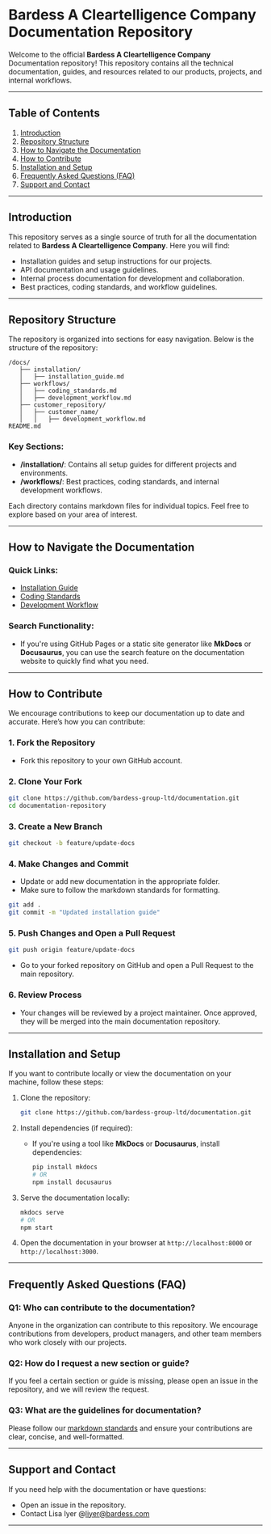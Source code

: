 
# **Bardess A Cleartelligence Company Documentation Repository**

Welcome to the official **Bardess A Cleartelligence Company** Documentation repository! This repository contains all the technical documentation, guides, and resources related to our products, projects, and internal workflows.

---

## **Table of Contents**

1. [Introduction](#introduction)
2. [Repository Structure](#repository-structure)
3. [How to Navigate the Documentation](#how-to-navigate-the-documentation)
4. [How to Contribute](#how-to-contribute)
5. [Installation and Setup](#installation-and-setup)
6. [Frequently Asked Questions (FAQ)](#frequently-asked-questions-faq)
7. [Support and Contact](#support-and-contact)

---

## **Introduction**

This repository serves as a single source of truth for all the documentation related to **Bardess A Cleartelligence Company**. Here you will find:

- Installation guides and setup instructions for our projects.
- API documentation and usage guidelines.
- Internal process documentation for development and collaboration.
- Best practices, coding standards, and workflow guidelines.

---

## **Repository Structure**

The repository is organized into sections for easy navigation. Below is the structure of the repository:

```
/docs/
   ├── installation/
   │   ├── installation_guide.md
   ├── workflows/
   │   ├── coding_standards.md
   │   ├── development_workflow.md
   ├── customer_repository/
   │   ├── customer_name/
   │   │   ├── development_workflow.md
README.md
```

### Key Sections:
- **/installation/**: Contains all setup guides for different projects and environments.
- **/workflows/**: Best practices, coding standards, and internal development workflows.

Each directory contains markdown files for individual topics. Feel free to explore based on your area of interest.

---

## **How to Navigate the Documentation**

### Quick Links:

- [Installation Guide](./docs/installation/installation_guide_template.md)
- [Coding Standards](./docs/workflows/coding_standards_template.md)
- [Development Workflow](./docs/workflows/development_workflow_template.md)

### Search Functionality:
- If you're using GitHub Pages or a static site generator like **MkDocs** or **Docusaurus**, you can use the search feature on the documentation website to quickly find what you need.

---

## **How to Contribute**

We encourage contributions to keep our documentation up to date and accurate. Here’s how you can contribute:

### 1. Fork the Repository
   - Fork this repository to your own GitHub account.
   
### 2. Clone Your Fork
   ```bash
   git clone https://github.com/bardess-group-ltd/documentation.git
   cd documentation-repository
   ```

### 3. Create a New Branch
   ```bash
   git checkout -b feature/update-docs
   ```

### 4. Make Changes and Commit
   - Update or add new documentation in the appropriate folder.
   - Make sure to follow the markdown standards for formatting.

   ```bash
   git add .
   git commit -m "Updated installation guide"
   ```

### 5. Push Changes and Open a Pull Request
   ```bash
   git push origin feature/update-docs
   ```

   - Go to your forked repository on GitHub and open a Pull Request to the main repository.

### 6. Review Process
   - Your changes will be reviewed by a project maintainer. Once approved, they will be merged into the main documentation repository.

---

## **Installation and Setup**

If you want to contribute locally or view the documentation on your machine, follow these steps:

1. Clone the repository:
   ```bash
   git clone https://github.com/bardess-group-ltd/documentation.git
   ```

2. Install dependencies (if required):
   - If you're using a tool like **MkDocs** or **Docusaurus**, install dependencies:
     ```bash
     pip install mkdocs
     # OR
     npm install docusaurus
     ```

3. Serve the documentation locally:
   ```bash
   mkdocs serve
   # OR
   npm start
   ```

4. Open the documentation in your browser at `http://localhost:8000` or `http://localhost:3000`.

---

## **Frequently Asked Questions (FAQ)**

### **Q1: Who can contribute to the documentation?**
Anyone in the organization can contribute to this repository. We encourage contributions from developers, product managers, and other team members who work closely with our projects.

### **Q2: How do I request a new section or guide?**
If you feel a certain section or guide is missing, please open an issue in the repository, and we will review the request.

### **Q3: What are the guidelines for documentation?**
Please follow our [markdown standards](./docs/workflows/markdown_standards.md) and ensure your contributions are clear, concise, and well-formatted.

---

## **Support and Contact**

If you need help with the documentation or have questions:

- Open an issue in the repository.
- Contact Lisa Iyer @liyer@bardess.com
---
